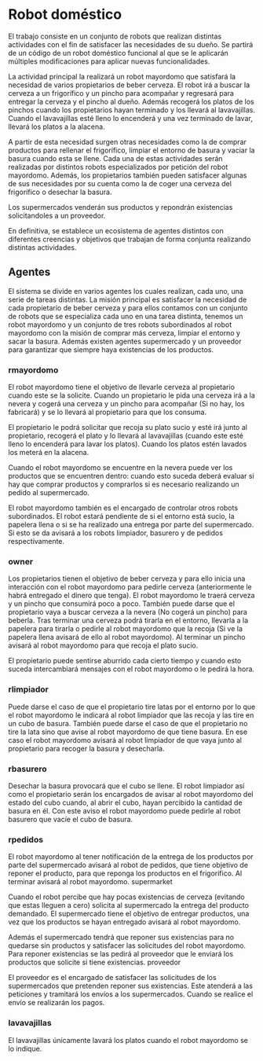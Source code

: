 # Robot doméstico

El trabajo consiste en un conjunto de robots que realizan distintas actividades con el
fin de satisfacer las necesidades de su dueño. Se partirá de un código de un robot
doméstico funcional al que se le aplicarán múltiples modificaciones para aplicar nuevas
funcionalidades.

La actividad principal la realizará un robot mayordomo que satisfará la necesidad de
varios propietarios de beber cerveza. El robot irá a buscar la cerveza a un frigorífico y un
pincho para acompañar y regresará para entregar la cerveza y el pincho al dueño. Además
recogerá los platos de los pinchos cuando los propietarios hayan terminado y los llevará al
lavavajillas. Cuando el lavavajillas esté lleno lo encenderá y una vez terminado de lavar,
llevará los platos a la alacena.

A partir de esta necesidad surgen otras necesidades como la de comprar productos
para rellenar el frigorífico, limpiar el entorno de basura y vaciar la basura cuando esta se
llene. Cada una de estas actividades serán realizadas por distintos robots especializados
por petición del robot mayordomo. Además, los propietarios también pueden satisfacer
algunas de sus necesidades por su cuenta como la de coger una cerveza del frigorífico o
desechar la basura.

Los supermercados venderán sus productos y repondrán existencias solicitandoles a
un proveedor.

En definitiva, se establece un ecosistema de agentes distintos con diferentes
creencias y objetivos que trabajan de forma conjunta realizando distintas actividades.

## Agentes
El sistema se divide en varios agentes los cuales realizan, cada uno, una serie de
tareas distintas. La misión principal es satisfacer la necesidad de cada propietario de beber
cerveza y para ellos contamos con un conjunto de robots que se especializa cada uno en
una tarea distinta, tenemos un robot mayordomo y un conjunto de tres robots subordinados
al robot mayordomo con la misión de comprar más cerveza, limpiar el entorno y sacar la
basura. Además existen agentes supermercado y un proveedor para garantizar que siempre
haya existencias de los productos.

### rmayordomo
El robot mayordomo tiene el objetivo de llevarle cerveza al propietario cuando este se
la solicite. Cuando un propietario le pida una cerveza irá a la nevera y cogerá una cerveza y
un pincho para acompañar (Si no hay, los fabricará) y se lo llevará al propietario para que
los consuma.

El propietario le podrá solicitar que recoja su plato sucio y esté irá junto al propietario,
recogerá el plato y lo llevará al lavavajillas (cuando este esté lleno lo encenderá para lavar
los platos). Cuando los platos estén lavados los meterá en la alacena.

Cuando el robot mayordomo se encuentre en la nevera puede ver los productos que
se encuentren dentro: cuando esto suceda deberá evaluar si hay que comprar productos y
comprarlos si es necesario realizando un pedido al supermercado.

El robot mayordomo también es el encargado de controlar otros robots subordinados.
El robot estará pendiente de si el entorno está sucio, la papelera llena o si se ha realizado
una entrega por parte del supermercado. Si esto se da avisará a los robots limpiador,
basurero y de pedidos respectivamente.

### owner
Los propietarios tienen el objetivo de beber cerveza y para ello inicia una interacción
con el robot mayordomo para pedirle cerveza (anteriormente le habrá entregado el dinero
que tenga). El robot mayordomo le traerá cerveza y un pincho que consumirá poco a poco.
También puede darse que el propietario vaya a buscar cerveza a la nevera (No cogerá un
pincho) para beberla. Tras terminar una cerveza podrá tirarla en el entorno, llevarla a la
papelera para tirarla o pedirle al robot mayordomo que la recoja (Si ve la papelera llena
avisará de ello al robot mayordomo). Al terminar un pincho avisará al robot mayordomo para
que recoja el plato sucio.

El propietario puede sentirse aburrido cada cierto tiempo y cuando esto suceda
intercambiará mensajes con el robot mayordomo o le pedirá la hora.

### rlimpiador
Puede darse el caso de que el propietario tire latas por el entorno por lo que el robot
mayordomo le indicará al robot limpiador que las recoja y las tire en un cubo de basura.
También puede darse el caso de que el propietario no tire la lata sino que avise al robot
mayordomo de que tiene basura. En ese caso el robot mayordomo avisará al robot
limpiador de que vaya junto al propietario para recoger la basura y desecharla.

### rbasurero
Desechar la basura provocará que el cubo se llene. El robot limpiador así como el
propietario serán los encargados de avisar al robot mayordomo del estado del cubo cuando,
al abrir el cubo, hayan percibido la cantidad de basura en él. Con este aviso el robot
mayordomo puede pedirle al robot basurero que vacíe el cubo de basura.

### rpedidos
El robot mayordomo al tener notificación de la entrega de los productos por parte del
supermercado avisará al robot de pedidos, que tiene objetivo de reponer el producto, para
que reponga los productos en el frigorífico. Al terminar avisará al robot mayordomo.
supermarket

Cuando el robot percibe que hay pocas existencias de cerveza (evitando que estas
lleguen a cero) solicita al supermercado la entrega del producto demandado. El
supermercado tiene el objetivo de entregar productos, una vez que los productos se hayan
entregado avisará al robot mayordomo.

Además el supermercado tendrá que reponer sus existencias para no quedarse sin
productos y satisfacer las solicitudes del robot mayordomo. Para reponer existencias se las
pedirá al proveedor que le enviará los productos que solicite si tiene existencias.
proveedor

El proveedor es el encargado de satisfacer las solicitudes de los supermercados que
pretenden reponer sus existencias. Este atenderá a las peticiones y tramitará los envíos a
los supermercados. Cuando se realice el envío se realizarán los pagos.

### lavavajillas
El lavavajillas únicamente lavará los platos cuando el robot mayordomo se lo indique.
